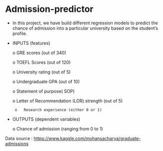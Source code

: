 # Admission-predictor

*  In this project, we have build different regression models to predict the chance of admission into a particular university based on the student’s profile.

*  INPUTS (features)

  	o	GRE scores (out of 340)

  	o	TOEFL Scores (out of 120)

  	o	University rating (out of 5)

  	o	Undergraduate GPA (out of 10)

  	o	Statement of purpose( SOP)

  	o	Letter of Recommendation (LOR) strength (out of 5)
  
 		o	Research experience (either 0 or 1)

*   OUTPUTS (dependent variables)

    o	Chance of admission (ranging from 0 to 1)

Data source : https://www.kaggle.com/mohansacharya/graduate-admissions
